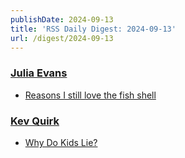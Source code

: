 ```yaml
---
publishDate: 2024-09-13
title: 'RSS Daily Digest: 2024-09-13'
url: /digest/2024-09-13
---
```


### [Julia Evans](http://jvns.ca/)

  * [Reasons I still love the fish shell](https://jvns.ca/blog/2024/09/12/reasons-i--still--love-fish/)
  
### [Kev Quirk](https://kevquirk.com/)

  * [Why Do Kids Lie?](https://kevquirk.com/blog/why-do-kids-lie)
  
